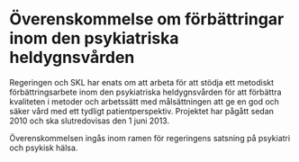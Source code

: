 # Överenskommelse om förbättringar inom den psykiatriska heldygnsvården

Regeringen och SKL har enats om att arbeta för att stödja ett metodiskt förbättringsarbete inom den psykiatriska heldygnsvården för att förbättra kvaliteten i metoder och arbetssätt med målsättningen att ge en god och säker vård med ett tydligt patientperspektiv. Projektet har pågått sedan 2010 och ska slutredovisas den 1 juni 2013\.

Överenskommelsen ingås inom ramen för regeringens satsning på psykiatri och psykisk hälsa.

